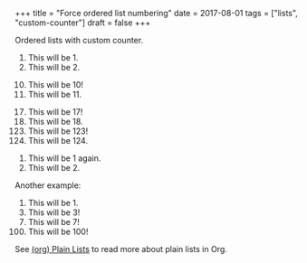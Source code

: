 +++
title = "Force ordered list numbering"
date = 2017-08-01
tags = ["lists", "custom-counter"]
draft = false
+++

Ordered lists with custom counter.

1.  This will be 1.
2.  This will be 2.

<!--listend-->

10. This will be 10!
11. This will be 11.

<!--listend-->

<ol class="org-ol">
<li value="17">This will be 17!</li>
<li>This will be 18.</li>
<li value="123">This will be 123!</li>
<li>This will be 124.</li>
</ol>

1.  This will be 1 again.
2.  This will be 2.

Another example:

<ol class="org-ol">
<li>This will be 1.</li>
<li value="3">This will be 3!</li>
<li value="7">This will be 7!</li>
<li value="100">This will be 100!</li>
</ol>

See [(org) Plain Lists](https://orgmode.org/manual/Plain-Lists.html) to read more about plain lists in Org.
